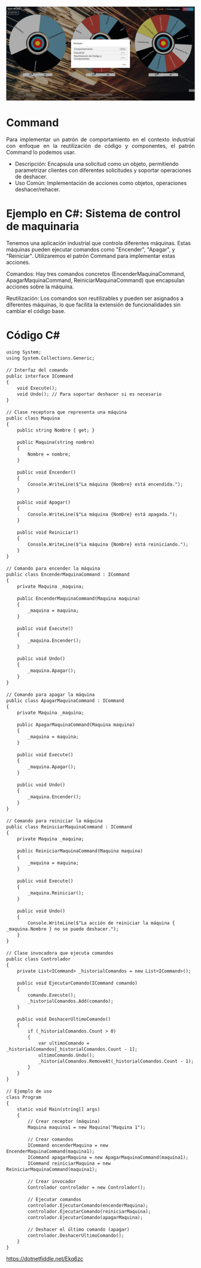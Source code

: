 ![Ruleta](img/Ruleta.PNG)

# Command

<p align="justify">
Para implementar un patrón de comportamiento en el contexto industrial con enfoque en la reutilización de código y componentes, el patrón Command lo podemos usar.

  - Descripción: Encapsula una solicitud como un objeto, permitiendo parametrizar clientes con diferentes solicitudes y soportar operaciones de deshacer.
  - Uso Común: Implementación de acciones como objetos, operaciones deshacer/rehacer.
<p align="justify">

# Ejemplo en C#: Sistema de control de maquinaria

<p align="justify">
  
Tenemos una aplicación industrial que controla diferentes máquinas. Estas máquinas pueden ejecutar comandos como "Encender", "Apagar", y "Reiniciar". Utilizaremos el patrón Command para implementar estas acciones.

Comandos: Hay tres comandos concretos (EncenderMaquinaCommand, ApagarMaquinaCommand, ReiniciarMaquinaCommand) que encapsulan acciones sobre la máquina.

Reutilización: Los comandos son reutilizables y pueden ser asignados a diferentes máquinas, lo que facilita la extensión de funcionalidades sin cambiar el código base.

</p>

# Código C#

```
using System;
using System.Collections.Generic;

// Interfaz del comando
public interface ICommand
{
    void Execute();
    void Undo(); // Para soportar deshacer si es necesario
}

// Clase receptora que representa una máquina
public class Maquina
{
    public string Nombre { get; }

    public Maquina(string nombre)
    {
        Nombre = nombre;
    }

    public void Encender()
    {
        Console.WriteLine($"La máquina {Nombre} está encendida.");
    }

    public void Apagar()
    {
        Console.WriteLine($"La máquina {Nombre} está apagada.");
    }

    public void Reiniciar()
    {
        Console.WriteLine($"La máquina {Nombre} está reiniciando.");
    }
}

// Comando para encender la máquina
public class EncenderMaquinaCommand : ICommand
{
    private Maquina _maquina;

    public EncenderMaquinaCommand(Maquina maquina)
    {
        _maquina = maquina;
    }

    public void Execute()
    {
        _maquina.Encender();
    }

    public void Undo()
    {
        _maquina.Apagar();
    }
}

// Comando para apagar la máquina
public class ApagarMaquinaCommand : ICommand
{
    private Maquina _maquina;

    public ApagarMaquinaCommand(Maquina maquina)
    {
        _maquina = maquina;
    }

    public void Execute()
    {
        _maquina.Apagar();
    }

    public void Undo()
    {
        _maquina.Encender();
    }
}

// Comando para reiniciar la máquina
public class ReiniciarMaquinaCommand : ICommand
{
    private Maquina _maquina;

    public ReiniciarMaquinaCommand(Maquina maquina)
    {
        _maquina = maquina;
    }

    public void Execute()
    {
        _maquina.Reiniciar();
    }

    public void Undo()
    {
        Console.WriteLine($"La acción de reiniciar la máquina { _maquina.Nombre } no se puede deshacer.");
    }
}

// Clase invocadora que ejecuta comandos
public class Controlador
{
    private List<ICommand> _historialComandos = new List<ICommand>();

    public void EjecutarComando(ICommand comando)
    {
        comando.Execute();
        _historialComandos.Add(comando);
    }

    public void DeshacerUltimoComando()
    {
        if (_historialComandos.Count > 0)
        {
            var ultimoComando = _historialComandos[_historialComandos.Count - 1];
            ultimoComando.Undo();
            _historialComandos.RemoveAt(_historialComandos.Count - 1);
        }
    }
}

// Ejemplo de uso
class Program
{
    static void Main(string[] args)
    {
        // Crear receptor (máquina)
        Maquina maquina1 = new Maquina("Maquina 1");

        // Crear comandos
        ICommand encenderMaquina = new EncenderMaquinaCommand(maquina1);
        ICommand apagarMaquina = new ApagarMaquinaCommand(maquina1);
        ICommand reiniciarMaquina = new ReiniciarMaquinaCommand(maquina1);

        // Crear invocador
        Controlador controlador = new Controlador();

        // Ejecutar comandos
        controlador.EjecutarComando(encenderMaquina);
        controlador.EjecutarComando(reiniciarMaquina);
        controlador.EjecutarComando(apagarMaquina);

        // Deshacer el último comando (apagar)
        controlador.DeshacerUltimoComando();
    }
}

```

https://dotnetfiddle.net/Ekq6zc
